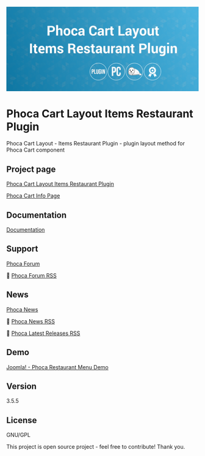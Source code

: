 



![Phoca Cart Layout Items Restaurant Plugin](https://github.com/PhocaCz/PhocaCartLayoutItemsRestaurantPlugin/blob/master/items_restaurant.png?raw=true)

# Phoca Cart Layout Items Restaurant Plugin



Phoca Cart Layout - Items Restaurant Plugin - plugin layout method for Phoca Cart component



## Project page

[Phoca Cart Layout Items Restaurant Plugin](https://www.phoca.cz/phocacart-extensions/2-plugins/52-phoca-cart-layout-items-restaurant-plugin)

[Phoca Cart Info Page](https://www.phoca.cz/project/phocacart-joomla-ecommerce)



## Documentation

[Documentation](https://www.phoca.cz/documentation/category/115-phoca-cart)





## Support

[Phoca Forum](https://www.phoca.cz/forum)

:bell: [Phoca Forum RSS](https://www.phoca.cz/forum/app.php/feed)



## News

[Phoca News](https://www.phoca.cz/news)

:bell: [Phoca News RSS](https://www.phoca.cz/news?format=feed&type=rss)

:bell: [Phoca Latest Releases RSS](https://www.phoca.cz/download/feed/111?format=feed&type=rss)



## Demo

[Joomla! - Phoca Restaurant Menu Demo](https://www.phoca.cz/restaurantmenudemo)



## Version

3.5.5



## License

GNU/GPL



This project is open source project - feel free to contribute! Thank you.
